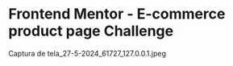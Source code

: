 # Frontend Mentor - E-commerce product page Challenge
Captura de tela_27-5-2024_61727_127.0.0.1.jpeg



